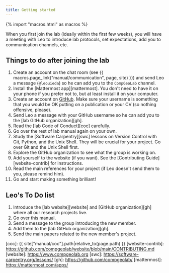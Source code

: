 ```yaml
---
title: Getting started
---
```


{% import "macros.html" as macros %}

<div class="lead">

When you first join the lab (ideally within the first few weeks), you will have
a meeting with Leo to introduce lab protocols, set expectations, add you to
communication channels, etc.

</div>

## Things to do after joining the lab

1. Create an account on the chat room (see {{ macros.page_link("manual/communication", page, site) }}) and send Leo a message (`@leouieda`) so he can add you to the `CompGeoLab` channel.
1. Install the [Mattermost app][mattermost]. You don't need to have it on your phone if you prefer not to, but at least install it on your computer.
1. Create an account on [GitHub](https://github.com/). Make sure your username is something that you would be OK putting on a publication or your CV (so nothing offensive, please).
1. Send Leo a message with your GitHub username so he can add you to the [lab GitHub organization][gh].
1. Read the [lab Code of Conduct][coc] carefully.
1. Go over the rest of lab manual again on your own.
1. Study the [Software Carpentry][swc] lessons on Version Control with Git, Python, and the Unix Shell. They will be crucial for your project. Go over Git and the Unix Shell first.
1. Explore the GitHub organization to see what the group is working on.
1. Add yourself to the website (if you want). See the [Contributing Guide][website-contrib] for instructions.
1. Read the main references for your project (if Leo doesn't send them to you, please remind him).
1. Go and start making something brilliant!

## Leo's To Do list

1. Introduce the [lab website][website] and [GitHub organization][gh] where all
   our research projects live.
1. Go over this manual.
1. Send a message to the group introducing the new member.
1. Add them to the [lab GitHub organization][gh].
1. Send the main papers related to the new member's project.

[coc]: {{ site["manual/coc"].path|relative_to(page.path) }}
[website-contrib]: https://github.com/compgeolab/website/blob/main/CONTRIBUTING.md
[website]: https://www.compgeolab.org
[swc]: https://software-carpentry.org/lessons/
[gh]: https://github.com/compgeolab/
[mattermost]: https://mattermost.com/apps/
